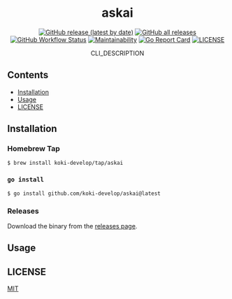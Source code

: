 <h1 align="center">askai</h1>

<p align="center">
<a href="https://github.com/koki-develop/askai/releases/latest"><img src="https://img.shields.io/github/v/release/koki-develop/askai" alt="GitHub release (latest by date)"></a>
<a href="https://github.com/koki-develop/askai/releases/latest"><img alt="GitHub all releases" src="https://img.shields.io/github/downloads/koki-develop/askai/total?style=flat"></a>
<a href="https://github.com/koki-develop/askai/actions/workflows/ci.yml"><img src="https://img.shields.io/github/actions/workflow/status/koki-develop/askai/ci.yml?logo=github" alt="GitHub Workflow Status"></a>
<a href="https://codeclimate.com/github/koki-develop/askai/maintainability"><img src="https://img.shields.io/codeclimate/maintainability/koki-develop/askai?style=flat&amp;logo=codeclimate" alt="Maintainability"></a>
<a href="https://goreportcard.com/report/github.com/koki-develop/askai"><img src="https://goreportcard.com/badge/github.com/koki-develop/askai" alt="Go Report Card"></a>
<a href="./LICENSE"><img src="https://img.shields.io/github/license/koki-develop/askai" alt="LICENSE"></a>
</p>

<!-- TODO: Replace `CLI_DESCRIPTION` with cli description. -->
<p align="center">
CLI_DESCRIPTION
</p>

## Contents

- [Installation](#installation)
- [Usage](#usage)
- [LICENSE](#license)

## Installation

### Homebrew Tap

```console
$ brew install koki-develop/tap/askai
```

### `go install`

```console
$ go install github.com/koki-develop/askai@latest
```

### Releases

Download the binary from the [releases page](https://github.com/koki-develop/askai/releases/latest).

## Usage

<!-- TODO: Describe how to use. -->

## LICENSE

[MIT](./LICENSE)
